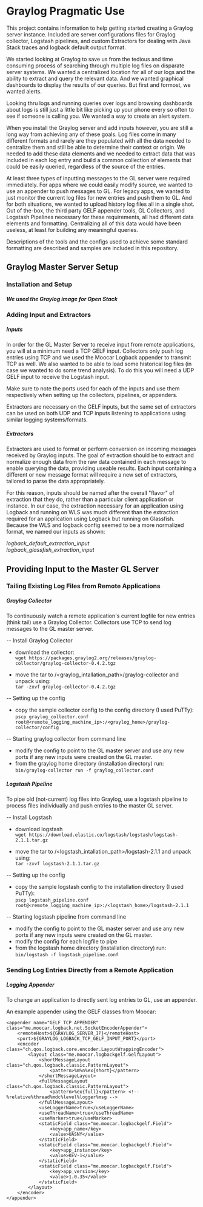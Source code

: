 Graylog Pragmatic Use
=====================

This project contains information to help getting started creating a Graylog server instance. Included are server configurations files for Graylog collector, Logstash pipelines, and custom Extractors for dealing with Java Stack traces and logback default output format.

We started looking at Graylog to save us from the tedious and time consuming process of searching through multiple log files on disparate server systems.  We wanted a centralized location for all of our logs and the ability to extract and query the relevant data.  And we wanted graphical dashboards to display the results of our queries.  But first and formost, we wanted alerts.  
  
Looking thru logs and running queries over logs and browsing dashboards about logs is still just a little bit like picking up your phone every so often to see if someone is calling you.  We wanted a way to create an alert system.  

When you install the Graylog server and add inputs however, you are still a long way from achieving any of these goals.  Log files come in many different formats and rarely are they populated with all the data needed to centralize them and still be able to determine their context or origin.  We needed to add these data elements and we needed to extract data that was included in each log entry and build a common collection of elements that could be easily queried, regardless of the source of the entries.  

At least three types of inputting messages to the GL server were required immediately.  For apps where we could easily modify source, we wanted to use an appender to push messages to GL.  For legacy apps, we wanted to just monitor the current log files for new entries and push them to GL.  And for both situations, we wanted to upload history log files all in a single shot.  Out of the-box, the third party GELF appender tools, GL Collectors, and Logstash Pipelines necessary for these requirements, all had different data elements and formatting.  Centralizing all of this data would have been useless, at least for building any meaningful queries. 

Descriptions of the tools and the configs used to achieve some standard formatting are described and samples are included in this repository.

Graylog Master Server Setup
---------------------------

### Installation and Setup

##### We used the Graylog image for Open Stack

### Adding Input and Extractors

##### Inputs
In order for the GL Master Server to receive input from remote applications, you will at a minimum need a TCP GELF input.  Collectors only push log entries using TCP and we used the Moocar Logback appender to transmit TCP as well.  We also wanted to be able to load some historical log files (in case we wanted to do some trend analysis).  To do this you will need a UDP GELF input to receive the Logstash input.  

Make sure to note the ports used for each of the inputs and use them respectively when setting up the collectors, pipelines, or appenders.

Extractors are necessary on the GELF inputs, but the same set of extractors can be used on both UDP and TCP inputs listening to applications using similar logging systems/formats.  


##### Extractors
Extractors are used to format or perform conversion on incoming messages received by Graylog inputs.  The goal of extraction should be to extract and normalize enough data from the raw data contained in each message to  enable querying the data, providing useable results.  Each input containing a different or new message format will require a new set of extractors, tailored to parse the data appropriately.  
  
For this reason, inputs should be named after the overall "flavor" of extraction that they do, rather than a particular client application or instance.  In our case, the extraction necessary for an application using Logback and running on WLS was much different than the extraction required for an application using Logback but running on Glassfish.  Because the WLS and logback config seemed to be a more normalized format, we named our inputs as shown:  
  
*logback_default_extraction_input*  
*logback_glassfish_extraction_input*  
  

Providing Input to the Master GL Server
---------------------------------------

### Tailing Existing Log Files from Remote Applications

##### Graylog Collector
To continuously watch a remote application's current logfile for new entries (think tail) use a Graylog Collector.  Collectors use TCP to send log messages to the GL master server.

-- Install Graylog Collector  
* download the collector:  
 ``wget https://packages.graylog2.org/releases/graylog-collector/graylog-collector-0.4.2.tgz``  

* move the tar to /<graylog_intallation_path>/graylog-collector and unpack using:  
 ``tar -zxvf graylog-collector-0.4.2.tgz``  

-- Setting up the config  
* copy the sample collector config to the config directory (I used PuTTy):  
 ``pscp graylog_collector.conf root@<remote_logging_machine_ip>:/<graylog_home>/graylog-collector/config``  

-- Starting graylog collector from command line  
* modify the config to point to the GL master server and use any new ports if any new inputs were created on the GL master.  
* from the graylog home directory (installation directory) run:  
 ``bin/graylog-collector run -f graylog_collector.conf``  


##### Logstash Pipeline 
To pipe old (not-current) log files into Graylog, use a logstash pipeline to process files individually and push entries to the master GL server. 

-- Install Logstash  
* download logstash  
 ``wget https://download.elastic.co/logstash/logstash/logstash-2.1.1.tar.gz``  

* move the tar to /<logstash_intallation_path>/logstash-2.1.1 and unpack using:  
 ``tar -zxvf logstash-2.1.1.tar.gz``  

-- Setting up the config  
* copy the sample logstash config to the installation directory (I used PuTTy):  
 ``pscp logstash_pipeline.conf root@<remote_logging_machine_ip>:/<logstash_home>/logstash-2.1.1``  

-- Starting logstash pipeline from command line  
* modify the config to point to the GL master server and use any new ports if any new inputs were created on the GL master.  
* modify the config for each logfile to pipe  
* from the logstash home directory (installation directory) run:  
 ``bin/logstash -f logstash_pipeline.conf``  


### Sending Log Entries Directly from a Remote Application 

##### Logging Appender 
To change an application to directly sent log entries to GL, use an appender.  

An example appender using the GELF classes from Moocar:

    <appender name="GELF TCP APPENDER" class="me.moocar.logback.net.SocketEncoderAppender">
        <remoteHost>${GRAYLOG_SERVER_IP}</remoteHost>
        <port>${GRAYLOG_LOGBACK_TCP_GELF_INPUT_PORT}</port>
        <encoder class="ch.qos.logback.core.encoder.LayoutWrappingEncoder">
            <layout class="me.moocar.logbackgelf.GelfLayout">
                <shortMessageLayout class="ch.qos.logback.classic.PatternLayout">
                    <pattern>%m%n%ex{short}</pattern>
                </shortMessageLayout>
                <fullMessageLayout class="ch.qos.logback.classic.PatternLayout">
                    <pattern>%ex{full}</pattern> <!-- %relative%thread%mdc%level%logger%msg -->
                </fullMessageLayout>
                <useLoggerName>true</useLoggerName>
                <useThreadName>true</useThreadName>
                <useMarker>true</useMarker>
                <staticField class="me.moocar.logbackgelf.Field">
                    <key>app_name</key>
                    <value>UASNY</value>
                </staticField>
                <staticField class="me.moocar.logbackgelf.Field">
                    <key>app_instance</key>
                    <value>KEV-1</value>
                </staticField>
                <staticField class="me.moocar.logbackgelf.Field">
                    <key>app_version</key>
                    <value>1.0.35</value>
                </staticField>
            </layout>
        </encoder>
    </appender>




